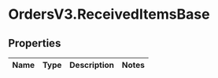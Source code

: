 # OrdersV3.ReceivedItemsBase

## Properties
Name | Type | Description | Notes
------------ | ------------- | ------------- | -------------
